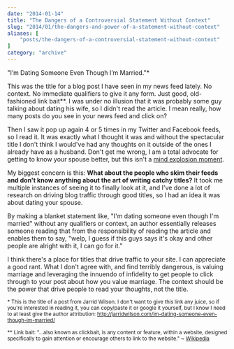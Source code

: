 ```yaml
---
date: "2014-01-14"
title: "The Dangers of a Controversial Statement Without Context"
slug: "2014/01/the-dangers-and-power-of-a-statement-without-context"
aliases: [
    "posts/the-dangers-of-a-controversial-statement-without-context"
]
category: "archive"
---
```


"I’m Dating Someone Even Though I’m Married."*

This was the title for a blog post I have seen in my news feed lately. No context. No immediate qualifiers to give it any form. Just good, old-fashioned link bait**. I was under no illusion that it was probably some guy talking about dating his wife, so I didn't read the article. I mean really, how many posts do you see in your news feed and click on?

Then I saw it pop up again 4 or 5 times in my Twitter and Facebook feeds, so I read it. It was exactly what I thought it was and without the spectacular title I don't think I would've had any thoughts on it outside of the ones I already have as a husband. Don't get me wrong, I am a total advocate for getting to know your spouse better, but this isn't a <a href="http://www.youtube.com/watch?v=9CS7j5I6aOc">mind explosion moment</a>.

My biggest concern is this: <strong>What about the people who skim their feeds and don't know anything about the art of writing catchy titles?</strong> It took me multiple instances of seeing it to finally look at it, and I've done a lot of research on driving blog traffic through good titles, so I had an idea it was about dating your spouse.

By making a blanket statement like, "I'm dating someone even though I'm married" without any qualifiers or context, an author essentially releases someone reading that from the responsibility of reading the article and enables them to say, "welp, I guess if this guys says it's okay and other people are alright with it, I can go for it."

I think there's a place for titles that drive traffic to your site. I can appreciate a good rant. What I don't agree with, and find terribly dangerous, is valuing marriage and leveraging the innuendo of infidelity to get people to click through to your post about how you value marriage. The context should be the power that drive people to read your thoughts, not the title.

<small><span>*</span> This is the title of a post from Jarrid Wilson. I don't want to give this link any juice, so if you're interested in reading it, you can copy/paste it or google it yourself, but I know I need to at least give the author attribution: http://jarridwilson.com/im-dating-someone-even-though-im-married/</small>

<small markdown="1"><span>**</span> Link bait: "...also known as clickbait, is any content or feature, within a website, designed specifically to gain attention or encourage others to link to the website." ~ <a href="http://en.wikipedia.org/wiki/Link_bait">Wikipedia</a></small>


